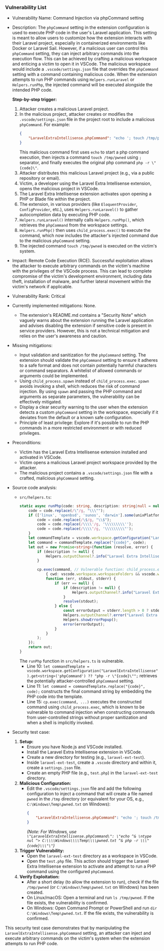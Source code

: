 ### Vulnerability List

- Vulnerability Name: Command Injection via phpCommand setting
- Description: The `phpCommand` setting in the extension configuration is used to execute PHP code in the user's Laravel application. This setting is meant to allow users to customize how the extension interacts with their Laravel project, especially in containerized environments like Docker or Laravel Sail. However, if a malicious user can control this `phpCommand` setting, they can inject arbitrary commands into the execution flow. This can be achieved by crafting a malicious workspace and enticing a victim to open it in VSCode. The malicious workspace would include a `.vscode/settings.json` file that overrides the `phpCommand` setting with a command containing malicious code. When the extension attempts to run PHP commands using `Helpers.runLaravel` or `Helpers.runPhp`, the injected command will be executed alongside the intended PHP code.

    **Step-by-step trigger:**
    1. Attacker creates a malicious Laravel project.
    2. In the malicious project, attacker creates or modifies the `.vscode/settings.json` file in the project root to include a malicious `phpCommand`. For example:
       ```json
       {
           "LaravelExtraIntellisense.phpCommand": "echo '; touch /tmp/pwned; php -r \"{code}\"'"
       }
       ```
       This malicious command first uses `echo` to start a php command execution, then injects a command `touch /tmp/pwned` using `;` separator, and finally executes the original php command `php -r \"{code}\"`.
    3. Attacker distributes this malicious Laravel project (e.g., via a public repository or email).
    4. Victim, a developer using the Laravel Extra Intellisense extension, opens the malicious project in VSCode.
    5. The Laravel Extra Intellisense extension activates upon opening a PHP or Blade file within the project.
    6. The extension, in various providers (like `EloquentProvider`, `ConfigProvider`, etc.), uses `Helpers.runLaravel()` to gather autocompletion data by executing PHP code.
    7. `Helpers.runLaravel()` internally calls `Helpers.runPhp()`, which retrieves the `phpCommand` from the workspace settings.
    8. `Helpers.runPhp()` then uses `child_process.exec()` to execute the command, which now includes the attacker's injected command due to the malicious `phpCommand` setting.
    9. The injected command `touch /tmp/pwned` is executed on the victim's system.

- Impact: Remote Code Execution (RCE). Successful exploitation allows the attacker to execute arbitrary commands on the victim's machine with the privileges of the VSCode process. This can lead to complete compromise of the victim's development environment, including data theft, installation of malware, and further lateral movement within the victim's network if applicable.
- Vulnerability Rank: Critical
- Currently implemented mitigations: None.
    - The extension's README.md contains a "Security Note" which vaguely warns about the extension running the Laravel application and advises disabling the extension if sensitive code is present in service providers. However, this is not a technical mitigation and relies on the user's awareness and caution.
- Missing mitigations:
    - Input validation and sanitization for the `phpCommand` setting. The extension should validate the `phpCommand` setting to ensure it adheres to a safe format and does not contain potentially harmful characters or command separators. A whitelist of allowed commands or arguments could be implemented.
    - Using `child_process.spawn` instead of `child_process.exec`. `spawn` avoids invoking a shell, which reduces the risk of command injection. By using `spawn` and passing the PHP command and arguments as separate parameters, the vulnerability can be effectively mitigated.
    - Display a clear security warning to the user when the extension detects a custom `phpCommand` setting in the workspace, especially if it deviates from the default or a known safe configuration.
    - Principle of least privilege: Explore if it's possible to run the PHP commands in a more restricted environment or with reduced privileges.
- Preconditions:
    - Victim has the Laravel Extra Intellisense extension installed and activated in VSCode.
    - Victim opens a malicious Laravel project workspace provided by the attacker.
    - The malicious project contains a `.vscode/settings.json` file with a crafted, malicious `phpCommand` setting.
- Source code analysis:
    - `src/helpers.ts`:
        ```typescript
        static async runPhp(code: string, description: string|null = null) : Promise<string> {
            code = code.replace(/\"/g, "\\\"");
            if (['linux', 'openbsd', 'sunos', 'darwin'].some(unixPlatforms => os.platform().includes(unixPlatforms))) {
                code = code.replace(/\$/g, "\\$");
                code = code.replace(/\\\\'/g, '\\\\\\\\\'');
                code = code.replace(/\\\\"/g, '\\\\\\\\\"');
            }
            let commandTemplate = vscode.workspace.getConfiguration("LaravelExtraIntellisense").get<string>('phpCommand') ?? "php -r \"{code}\"";
            let command = commandTemplate.replace("{code}", code);
            let out = new Promise<string>(function (resolve, error) {
                if (description != null) {
                    Helpers.outputChannel?.info("Laravel Extra Intellisense command started: " + description);
                }

                cp.exec(command, // Vulnerable function: child_process.exec
                    { cwd: vscode.workspace.workspaceFolders && vscode.workspace.workspaceFolders.length > 0 ? vscode.workspace.workspaceFolders[0].uri.fsPath : undefined },
                    function (err, stdout, stderr) {
                        if (err == null) {
                            if (description != null) {
                                Helpers.outputChannel?.info("Laravel Extra Intellisense Resolved: " + description);
                            }
                            resolve(stdout);
                        } else {
                            const errorOutput = stderr.length > 0 ? stderr : stdout;
                            Helpers.outputChannel?.error("Laravel Extra Intellisense Error:\n " + (description ?? '') + '\n\n' + errorOutput);
                            Helpers.showErrorPopup();
                            error(errorOutput);
                        }
                    }
                );
            });
            return out;
        }
        ```
        The `runPhp` function in `src/helpers.ts` is vulnerable.
        - Line 10: `let commandTemplate = vscode.workspace.getConfiguration("LaravelExtraIntellisense").get<string>('phpCommand') ?? "php -r \"{code}\"";` retrieves the potentially attacker-controlled `phpCommand` setting.
        - Line 11: `let command = commandTemplate.replace("{code}", code);` constructs the final command string by embedding the PHP code into the template.
        - Line 15: `cp.exec(command, ...)` executes the constructed command using `child_process.exec`, which is known to be vulnerable to command injection when constructing commands from user-controlled strings without proper sanitization and when a shell is implicitly invoked.
- Security test case:
    1. **Setup:**
        - Ensure you have Node.js and VSCode installed.
        - Install the Laravel Extra Intellisense extension in VSCode.
        - Create a new directory for testing (e.g., `laravel-ext-test`).
        - Inside `laravel-ext-test`, create a `.vscode` directory and within it, create a `settings.json` file.
        - Create an empty PHP file (e.g., `test.php`) in the `laravel-ext-test` directory.
    2. **Malicious Configuration:**
        - Edit the `.vscode/settings.json` file and add the following configuration to inject a command that will create a file named `pwned` in the `/tmp` directory (or equivalent for your OS, e.g., `C:\Windows\Temp\pwned.txt` on Windows):
          ```json
          {
              "LaravelExtraIntellisense.phpCommand": "echo '; touch /tmp/pwned; php -r \"{code}\"'"
          }
          ```
          *(Note: For Windows, use `\"LaravelExtraIntellisense.phpCommand\": \"echo ^& \ntype nul ^> C:\\\\Windows\\\\Temp\\\\pwned.txt ^& php -r \\\"{code}\\\"\"`)*
    3. **Trigger Vulnerability:**
        - Open the `laravel-ext-test` directory as a workspace in VSCode.
        - Open the `test.php` file. This action should trigger the Laravel Extra Intellisense extension to activate and attempt to run a PHP command using the configured `phpCommand`.
    4. **Verify Exploitation:**
        - After a short delay (to allow the extension to run), check if the file `/tmp/pwned` (or `C:\Windows\Temp\pwned.txt` on Windows) has been created.
        - On Linux/macOS: Open a terminal and run `ls /tmp/pwned`. If the file exists, the vulnerability is confirmed.
        - On Windows: Open Command Prompt or PowerShell and run `dir C:\Windows\Temp\pwned.txt`. If the file exists, the vulnerability is confirmed.

This security test case demonstrates that by manipulating the `LaravelExtraIntellisense.phpCommand` setting, an attacker can inject and execute arbitrary commands on the victim's system when the extension attempts to run PHP code.
